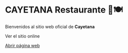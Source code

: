 # CAYETANA Restaurante 🍷🍽️

Bienvenidos al sitio web oficial de **Cayetana**


Ver el sitio online

 [Abrir página web](https://gronicolas.github.io/cayetana.github.io/)


